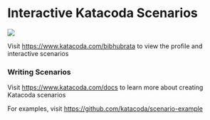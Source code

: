 # Interactive Katacoda Scenarios

[![](http://shields.katacoda.com/katacoda/bibhubrata/count.svg)](https://www.katacoda.com/bibhubrata "Get your profile on Katacoda.com")

Visit https://www.katacoda.com/bibhubrata to view the profile and interactive scenarios

### Writing Scenarios
Visit https://www.katacoda.com/docs to learn more about creating Katacoda scenarios

For examples, visit https://github.com/katacoda/scenario-example
